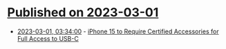 # [Published on 2023-03-01](index.md)

* [2023-03-01, 03:34:00](https://soylentnews.org/article.pl?sid=23/02/28/1455216&from=rss) - [iPhone 15 to Require Certified Accessories for Full Access to USB-C](https://soylentnews.org/article.pl?sid=23/02/28/1455216&from=rss)

